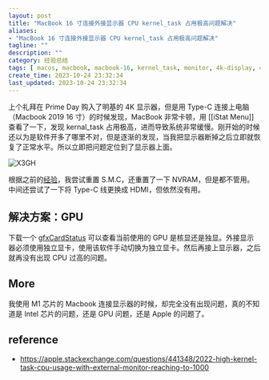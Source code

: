 ```yaml
---
layout: post
title: "MacBook 16 寸连接外接显示器 CPU kernel_task 占用极高问题解决"
aliases:
- "MacBook 16 寸连接外接显示器 CPU kernel_task 占用极高问题解决"
tagline: ""
description: ""
category: 经验总结
tags: [ macos, macbook, macbook-16, kernel_task, monitor, 4k-display, 4k ]
create_time: 2023-10-24 23:32:34
last_updated: 2023-10-24 23:32:34
---
```


上个礼拜在 Prime Day 购入了明基的 4K 显示器，但是用 Type-C 连接上电脑（Macbook 2019 16 寸）的时候发现，MacBook 非常卡顿，用 [[iStat Menu]] 查看了一下，发现 kernal_task 占用极高，进而导致系统非常缓慢。刚开始的时候还以为是软件开多了哪里不对，但是逐渐的发现，当我把显示器断掉之后立即就恢复了正常水平。所以立即把问题定位到了显示器上面。

![X3GH](https://photo.einverne.info/images/2023/10/24/X3GH.png)

根据之前的[经验](/post/2021/03/repair-macos-smc-nvram.html)，我尝试重置 S.M.C，还重置了一下 NVRAM，但是都不管用。中间还尝试了一下将 Type-C 线更换成 HDMI，但依然没有用。

## 解决方案：GPU

下载一个 [gfxCardStatus](https://github.com/codykrieger/gfxCardStatus) 可以查看当前使用的 GPU 是核显还是独显。外接显示器必须使用独立显卡，使用该软件手动切换为独立显卡。然后再接上显示器，之后就再没有出现 CPU 过高的问题。

## More

我使用 M1 芯片的 Macbook 连接显示器的时候，却完全没有出现问题，真的不知道是 Intel 芯片的问题，还是 GPU 问题，还是 Apple 的问题了。

## reference

- <https://apple.stackexchange.com/questions/441348/2022-high-kernel-task-cpu-usage-with-external-monitor-reaching-to-1000>
